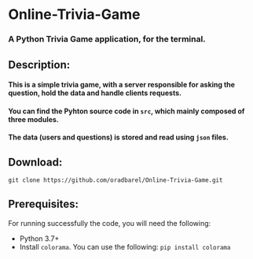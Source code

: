 # Online-Trivia-Game
### A Python Trivia Game application, for the terminal.

## Description:
#### This is a simple trivia game, with a server responsible for asking the question, hold the data and handle clients requests.
#### You can find the Pyhton source code in `src`, which mainly composed of three modules.
#### The data (users and questions) is stored and read using `json` files.

## Download:
    git clone https://github.com/oradbarel/Online-Trivia-Game.git
    
## Prerequisites:
For running successfully the code, you will need the following:
* Python 3.7+
* Install `colorama`. You can use the following: `pip install colorama` 
